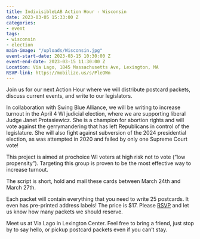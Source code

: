 ```yaml
---
title: IndivisibleLAB Action Hour - Wisconsin
date: 2023-03-05 15:33:00 Z
categories:
- event
tags:
- wisconsin
- election
main-image: "/uploads/Wisconsin.jpg"
event-start-date: 2023-03-15 10:30:00 Z
event-end-date: 2023-03-15 11:30:00 Z
Location: Via Lago, 1845 Massachusetts Ave, Lexington, MA
RSVP-link: https://mobilize.us/s/PleOWn
---
```


Join us for our next Action Hour where we will distribute postcard packets, discuss current events, and write to our legislators.

In collaboration with Swing Blue Alliance, we will be writing to increase turnout in the April 4 WI judicial election, where we are supporting liberal Judge Janet Protasiewicz. She is a champion for abortion rights and will vote against the gerrymandering that has left Republicans in control of the legislature. She will also fight against subversion of the 2024 presidential election, as was attempted in 2020 and failed by only one Supreme Court vote!

This project is aimed at prochoice WI voters at high risk not to vote (“low propensity”). Targeting this group is proven to be the most effective way to increase turnout.

The script is short, hold and mail these cards between March 24th and March 27th.

Each packet will contain everything that you need to write 25 postcards. It even has pre-printed address labels! The price is $17.
Please [RSVP](https://mobilize.us/s/PleOWn) and let us know how many packets we should reserve.

Meet us at Via Lago in Lexington Center. Feel free to bring a friend, just stop by to say hello, or pickup postcard packets even if you can’t stay. 